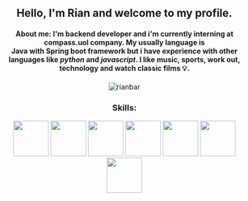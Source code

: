 <div align="center">
    <h2>Hello, I'm Rian and welcome to my profile.</h2>
    <h4><strong>About me:</strong>
     I'm backend developer and i'm currently interning at compass.uol company. My usually language is</br>
     <strong>Java</strong> with <strong>Spring boot framework</strong> but i have experience with other languages like <i>python</i> and <i>javascript</i>. I like music, sports, work out, technology and watch classic films 💡.</h4>
</div>

<div align="center">
  <img align="" 6 src="https://github-readme-stats.vercel.app/api/top-langs/?username=rianbar&layout=compact&theme=tokyonight" alt="rianbar" />
</div>

<div>
<h3 align="center">Skills:</h3>
    <p align="center">
    <a>
        <img height=70 src="https://cdn.jsdelivr.net/gh/devicons/devicon/icons/java/java-original-wordmark.svg" />
        <img height=70 src="https://cdn.jsdelivr.net/gh/devicons/devicon/icons/spring/spring-original-wordmark.svg" />
        <img height=70 src="https://cdn.jsdelivr.net/gh/devicons/devicon/icons/apachekafka/apachekafka-original-wordmark.svg"/>
        <img height=70 src="https://cdn.jsdelivr.net/gh/devicons/devicon/icons/mysql/mysql-original-wordmark.svg"/>
        <img height=70 src="https://cdn.jsdelivr.net/gh/devicons/devicon/icons/postgresql/postgresql-original-wordmark.svg" />
        <img height=70 src="https://cdn.jsdelivr.net/gh/devicons/devicon/icons/docker/docker-original-wordmark.svg"/>
        <img height=70 src="https://cdn.jsdelivr.net/gh/devicons/devicon/icons/git/git-original-wordmark.svg"/>
    </a>
    </p>
</div>
